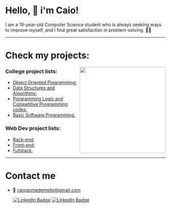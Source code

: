 # Hello, 🤝 i'm Caio!

I am a 19-year-old Computer Science student who is always seeking ways to improve myself, and I find great satisfaction in problem-solving. 💪🏻

---
# Check my projects:

<div>
    <img align="right"width="270px"src="https://github-readme-stats.vercel.app/api/top-langs/?username=caiogmello&langs_count=7&title_color=fff&hide=css,javascript&text_color=f8f8f2&bg_color=000" />
</div>
<div >
    <div>
        <h3>College project lists:</h3>
        <ul>
            <li><a href="https://github.com/stars/caiogmello/lists/object-oriented-programming">Object Oriented Programming;</a></li>
            <li><a href="https://github.com/stars/caiogmello/lists/data-structures-and-algorithms-works">Data Structures and Algorithms;</a></li>
            <li><a href="https://github.com/stars/caiogmello/lists/programming-logic-codes">Programming Logic and Competitive Programming codes;</a></li>
            <li><a href="https://github.com/stars/caiogmello/lists/basic-software-programming">Basic Software Programming.</a></li>
        </ul>
        <h3>Web Dev project lists:</h3>
        <ul>
            <li><a href="https://github.com/stars/caiogmello/lists/back-end">Back-end;</a></li>
            <li><a href="https://github.com/stars/caiogmello/lists/front-end">Front-end;</a></li>
            <li><a href="https://github.com/stars/caiogmello/lists/fullstack">Fullstack.</a></li>
        </ul>
    </div>

</div>


---
# Contact me 
- 📧 caiogomedemello@gmail.com

  [![LinkedIn Badge](https://img.shields.io/badge/LinkedIn-0077B5?style=for-the-badge&logo=linkedin&logoColor=white&link=https://www.linkedin.com/in/caiogmello)](https://www.linkedin.com/in/caiogmello/)
[![LinkedIn Badge](https://img.shields.io/badge/Instagram-E4405F?style=for-the-badge&logo=instagram&logoColor=white&link=https://instagram.com/caiomellog)](https://instagram.com/caiomellog)

